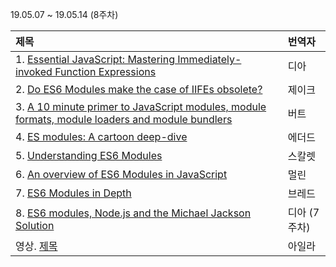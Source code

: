 19.05.07 ~ 19.05.14 (8주차)

|   제목   | 번역자  |
| :-------- | :------ |
| 1. [Essential JavaScript: Mastering Immediately-invoked Function Expressions](https://medium.com/@vvkchandra/essential-javascript-mastering-immediately-invoked-function-expressions-67791338ddc6) | 디아 |
| 2. [Do ES6 Modules make the case of IIFEs obsolete?](https://hashnode.com/post/do-es6-modules-make-the-case-of-iifes-obsolete-civ96wet80scqgc538un20es0) | 제이크 |
| 3. [A 10 minute primer to JavaScript modules, module formats, module loaders and module bundlers](https://www.jvandemo.com/a-10-minute-primer-to-javascript-modules-module-formats-module-loaders-and-module-bundlers/) | 버트 |
| 4. [ES modules: A cartoon deep-dive](https://hacks.mozilla.org/2018/03/es-modules-a-cartoon-deep-dive/) | 에더드 |
| 5. [Understanding ES6 Modules](https://www.sitepoint.com/understanding-es6-modules/) | 스칼렛 |
| 6. [An overview of ES6 Modules in JavaScript](https://blog.cloud66.com/an-overview-of-es6-modules-in-javascript/) | 멀린 |
| 7. [ES6 Modules in Depth](https://ponyfoo.com/articles/es6-modules-in-depth) | 브레드 |
| 8. [ES6 modules, Node.js and the Michael Jackson Solution](https://medium.com/dailyjs/es6-modules-node-js-and-the-michael-jackson-solution-828dc244b8b) | 디아 (7주차) |
| 영상. [제목](링크) | 아일라 |